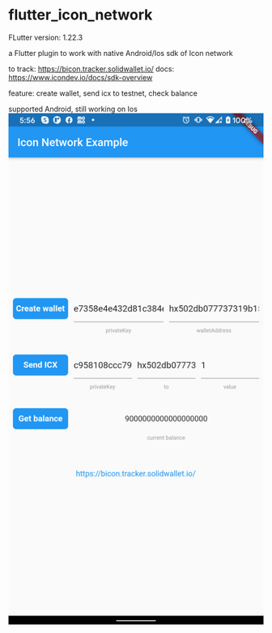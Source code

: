 # flutter_icon_network

FLutter version: 1.22.3

a Flutter plugin to work with native Android/Ios sdk of Icon network

to track: https://bicon.tracker.solidwallet.io/
docs: https://www.icondev.io/docs/sdk-overview

feature: create wallet, send icx to testnet, check balance

supported Android, still working on Ios
![demo](./demo.png)
